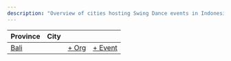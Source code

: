```yaml
---
description: "Overview of cities hosting Swing Dance events in Indonesia."
---
```


| Province | City | | |
| --- | --- | --- | --- |
| [Bali](by_city.md#bali) | | [+ Org](https://github.com/swingdance/orgs/issues/new?assignees=&labels=add+org&projects=&template=02-add_entity.yml&title=%5Bid_ID%5D%20Add%20Org%3A%20%3CName%3E&region=id_ID&province=Bali&city=Bali) | [+ Event](https://github.com/swingdance/events/issues/new?assignees=&labels=add+event&projects=&template=02-add_entity.yml&title=%5B2024%2Fid_ID%5D%20Add%20Event%3A%20%3CName%3E&region=id_ID&province=Bali&city=Bali&org_id=&date_starts=2024-&date_ends=2024-) |
